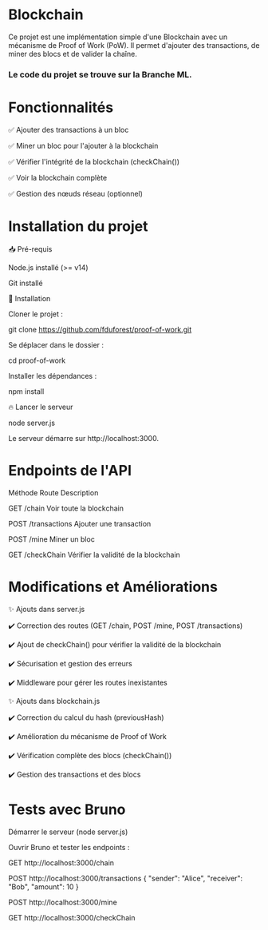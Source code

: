 # Blockchain

Ce projet est une implémentation simple d'une Blockchain avec un mécanisme de Proof of Work (PoW). Il permet d'ajouter des transactions, de miner des blocs et de valider la chaîne. 
### Le code du projet se trouve sur la Branche ML.



# Fonctionnalités

✅ Ajouter des transactions à un bloc

✅ Miner un bloc pour l'ajouter à la blockchain

✅ Vérifier l'intégrité de la blockchain (checkChain())

✅ Voir la blockchain complète

✅ Gestion des nœuds réseau (optionnel)



# Installation du projet


📥 Pré-requis

Node.js installé (>= v14)

Git installé



🚀 Installation


Cloner le projet :

git clone https://github.com/fduforest/proof-of-work.git

Se déplacer dans le dossier :

cd proof-of-work

Installer les dépendances :

npm install



🔥 Lancer le serveur


node server.js

Le serveur démarre sur http://localhost:3000.



# Endpoints de l'API

Méthode	Route	Description

GET	/chain	Voir toute la blockchain

POST	/transactions	Ajouter une transaction

POST	/mine	Miner un bloc

GET	/checkChain	Vérifier la validité de la blockchain



# Modifications et Améliorations

✨ Ajouts dans server.js

✔️ Correction des routes (GET /chain, POST /mine, POST /transactions)

✔️ Ajout de checkChain() pour vérifier la validité de la blockchain

✔️ Sécurisation et gestion des erreurs

✔️ Middleware pour gérer les routes inexistantes


✨ Ajouts dans blockchain.js

✔️ Correction du calcul du hash (previousHash)

✔️ Amélioration du mécanisme de Proof of Work

✔️ Vérification complète des blocs (checkChain())

✔️ Gestion des transactions et des blocs



# Tests avec Bruno



Démarrer le serveur (node server.js)

Ouvrir Bruno et tester les endpoints :

GET http://localhost:3000/chain

POST http://localhost:3000/transactions { "sender": "Alice", "receiver": "Bob", "amount": 10 }

POST http://localhost:3000/mine

GET http://localhost:3000/checkChain
